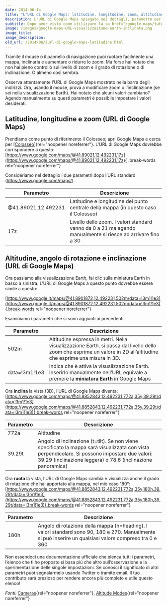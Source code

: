 ```yaml
---
date: 2014-06-14
title: "L’URL di Google Maps: latitudine, longitudine, zoom, altitudine, angolo di rotazione e inclinazione"
description: L'URL di Google Maps spiegato nei dettagli, parametro per parametro
subtitle: Dopo aver visto come utilizzare la <a href="/google-maps/tutorial/visualizzazione-earth-di-google-maps/">visualizzazione Earth in Google Maps</a> e <a href="/google-maps/tutorial/coordinate-di-latitudine-e-longitudine-nuovo-google-maps/">come impostare latitudine e longitudine</a> ora è venuto il momento di dare uno sguardo più approfondito all’URL di Google Maps per scoprirne insieme i segreti.
image: /images/google-maps-URL-visualizzazione-earth-inclinata.png
image_title:
image_description:
old_url: /2014/06/lurl-di-google-maps-latitudine.html
---
```


Tramite il mouse o il pannello di navigazione puoi ruotare facilmente una mappa, inclinarla e aumentare o ridurre lo zoom. Ma forse hai notato che non hai pieno controllo sul livello di zoom e il grado di rotazione o di inclinazione. O almeno così sembra.

Osserva attentamente l’URL di Google Maps mostrato nella barra degli indirizzi. Ora, usando il mouse, prova a modificare zoom o l’inclinazione (se sei nella visualizzazione Earth). Hai notato che alcuni valori cambiano? Agendo manualmente su questi parametri è possibile impostare i valori desiderati.

## Latitudine, longitudine e zoom (URL di Google Maps)

Prendiamo come punto di riferimento il Colosseo; apri Google Maps e cerca per [[Colosseo]](https://www.google.com/maps/@41.89021,12.492231,17z){rel="noopener noreferrer"}. L’URL di Google Maps dovrebbe corrispondere a questo: [https://www.google.com/maps/@41.89021,12.492231,17z](https://www.google.com/maps/@41.89021,12.492231,17z){ .break-words rel="noopener noreferrer"}

Consideriamo nel dettaglio i due parametri dopo l’URL standard (<https://www.google.com/maps/>).

| Parametro  | Descrizione  |
|---|---|
| @41.89021,12.492231  | Latitudine e longitudine del punto centrale della mappa (in questo caso il Colosseo)  |
| 17z  | Livello dello zoom. I valori standard vanno da 0 a 21 ma agendo manualmente si riesce ad arrivare fino a 30  |

## Altitudine, angolo di rotazione e inclinazione (URL di Google Maps)

Ora passiamo alla visualizzazione Earth, fai clic sulla miniatura Earth in basso a sinistra. L’URL di Google Maps a questo punto dovrebbe essere simile a questo:

[https://www.google.it/maps/@41.8901872,12.492231,502m/data=!3m1!1e3](https://www.google.it/maps/@41.8901872,12.492231,502m/data=!3m1!1e3){.break-words rel="noopener noreferrer"}

Esaminiamo i parametri che si sono aggiunti ai precedenti.

| Parametro  | Descrizione  |
|---|---|
| 502m  | Altitudine espressa in metri. Nella visualizzazione Earth, si passa dal livello dello zoom che esprime un valore in 2D all’altitudine che esprime una misura in 3D.  |
| data=!3m1!1e3  | Indica che è attiva la visualizzazione Earth. Inserirlo manualmente nell’URL equivale a premere la **miniatura Earth** in Google Maps  |

Ora **inclina** la vista (3D), l’URL di Google Maps diventa:
[https://www.google.com/maps/@41.8852843,12.492231,772a,35y,39.29t/data=!3m1!1e3](https://www.google.com/maps/@41.8852843,12.492231,772a,35y,39.29t/data=!3m1!1e3){.break-words rel="noopener noreferrer"}

| Parametro | Descrizione |
|---|---|
| 772a | Altitudine |
| 39.29t | Angolo di inclinazione (t=tilt). Se non viene specificato la mappa sarà visualizzata con vista perpendicolare. Si possono impostare due valori: 39.29 (inclinazione leggera) o 78.6 (inclinazione panoramica) |

Ora **ruota** la vista, l’URL di Google Maps cambia e visualizza anche il grado di rotazione che hai apportato alla mappa, nel mio caso 180°:
[https://www.google.com/maps/@41.8852843,12.492231,772a,35y,180h,39.29t/data=!3m1!1e3](https://www.google.com/maps/@41.8852843,12.492231,772a,35y,180h,39.29t/data=!3m1!1e3){.break-words rel="noopener noreferrer"}

| Parametro | Descrizione |
|---|---|
| 180h | Angolo di rotazione della mappa (h=heading). I valori standard sono  90, 180 e 270. Manualmente si può inserire un qualsiasi valore compreso tra 0 e 360 |

Non essendoci una documentazione ufficiale che elenca tutti i parametri, l’elenco che ti ho proposto si basa più che altro sull’osservazione e la sperimentazione delle singole impostazioni. Se conosci il significato di altri parametri puoi segnalarmelo usando Twitter o tramite email. Il tuo contributo sarà prezioso per rendere ancora più completo e utile questo elenco!

_Fonti:_
[Cameras](https://developers.google.com/kml/documentation/cameras){rel="noopener noreferrer"}, [Altitude Modes](https://developers.google.com/kml/documentation/altitudemode){rel="noopener noreferrer"}
